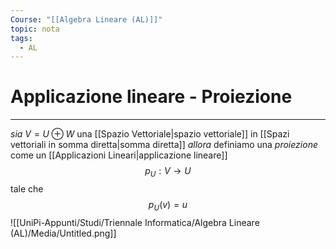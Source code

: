 ```yaml
---
Course: "[[Algebra Lineare (AL)]]"
topic: nota
tags:
  - AL
---
```

# Applicazione lineare - Proiezione
---
_sia_ $V = U \oplus W$  una [[Spazio Vettoriale|spazio vettoriale]] in [[Spazi vettoriali in somma diretta|somma diretta]]
_allora_ definiamo una _proiezione_ come un [[Applicazioni Lineari|applicazione lineare]]$$
p_{U}: V \rightarrow U
$$tale che$$
p_U(v)=u
$$![[UniPi-Appunti/Studi/Triennale Informatica/Algebra Lineare (AL)/Media/Untitled.png]]